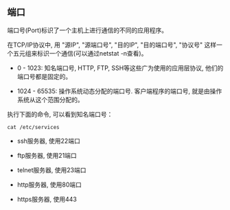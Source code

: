 

## **端口**


端口号(Port)标识了一个主机上进行通信的不同的应用程序。

在TCP/IP协议中, 用 "源IP", "源端口号", "目的IP", "目的端口号", "协议号" 这样一个五元组来标识一个通信(可以通过netstat -n查看)。


- 0 - 1023: 知名端口号, HTTP, FTP, SSH等这些广为使用的应用层协议, 他们的端口号都是固定的。

- 1024 - 65535: 操作系统动态分配的端口号. 客户端程序的端口号, 就是由操作系统从这个范围分配的。

执行下面的命令, 可以看到知名端口号：

```shell
cat /etc/services
```

- ssh服务器, 使用22端口

- ftp服务器, 使用21端口

- telnet服务器, 使用23端口

- http服务器, 使用80端口

- https服务器, 使用443